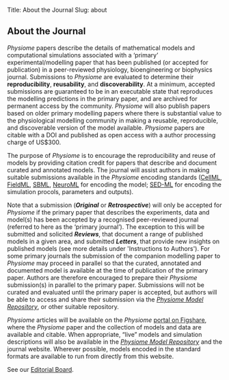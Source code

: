 Title: About the Journal
Slug: about
       
About the Journal
-----------------
*Physiome* papers describe the details of mathematical models and computational simulations associated with a ‘primary’ experimental/modelling paper that has been published (or accepted for publication) in a peer-reviewed physiology, bioengineering or biophysics journal. Submissions to *Physiome* are evaluated to determine their **reproducibility**, **reusability**, and **discoverability**. At a minimum, accepted submissions are guaranteed to be in an executable state that reproduces the modelling predictions in the primary paper, and are archived for permanent access by the community. *Physiome* will also publish papers based on older primary modelling papers where there is substantial value to the physiological modelling community in making a reusable, reproducible, and discoverable version of the model available. *Physiome* papers are citable with a DOI and published as open access with a author processing charge of US$300.

The purpose of *Physiome* is to encourage the reproducibility and reuse of models by providing citation credit for papers that describe and document curated and annotated models. The journal will assist authors in making suitable submissions available in the *Physiome* encoding standards ([CellML](https://www.cellml.org/), [FieldML](http://www.fieldml.org/), [SBML](http://sbml.org/), [NeuroML](https://www.neuroml.org/) for encoding the model; [SED-ML](http://sed-ml.org/) for encoding the simulation procols, parameters and outputs).

Note that a submission (***Original*** or ***Retrospective***) will only be accepted for *Physiome* if the primary paper that describes the experiments, data and model(s) has been accepted by a recognised peer-reviewed journal (referred to here as the ‘primary journal’). The exception to this will be submitted and solicited ***Reviews***, that document a range of published models in a given area, and submitted ***Letters***, that provide new insights on published models (see more details under 'Instructions to Authors'). For some primary journals the submission of the companion modelling paper to *Physiome* may proceed in parallel so that the curated, annotated and documented model is available at the time of publication of the primary paper. Authors are therefore encouraged to prepare their *Physiome* submission(s) in parallel to the primary paper. Submissions will not be curated and evaluated until the primary paper is accepted, but authors will be able to access and share their submission via the *[Physiome Model Repository](https://models.physiomeproject.org)*, or other suitable repository.

*Physiome* articles will be available on the *Physiome* [portal on Figshare](https://physiome.figshare.com), where the *Physiome* paper and the collection of models and data are available and citable. When appropriate, “live” models and simulation descriptions will also be available in the *[Physiome Model Repository](https://models.physiomeproject.org)* and the journal website. Wherever possible, models encoded in the standard formats are available to run from directly from this website.

See our [Editorial Board](editorial-board).

